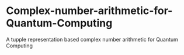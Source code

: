 # Complex-number-arithmetic-for-Quantum-Computing
A tupple representation based complex number arithmetic for Quantum Computing 
